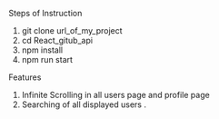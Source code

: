 Steps of Instruction

1) git clone url_of_my_project
2) cd React_gitub_api
3) npm install
4) npm run start

Features 

1) Infinite Scrolling in all users page and profile page
2) Searching of all displayed users .
